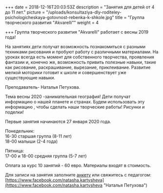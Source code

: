 +++
date = 2018-12-16T20:03:53Z
description = "Занятия для детей от 4 до 11 лет."
picture = "/uploads/konsultaziya-dly-roditeley-psichologicheskaya-gotovnost-rebenka-k-shkole.jpg"
title = "Группа творческого развития \"Akvarelli\""
weight = 4

+++
Группа творческого развития "Akvarelli" работает с  весны 2019 года!

На занятиях дети получат возможность познакомиться с разными техниками рисования и пробуют работу с различными материалами. На уроках всегда есть момент для собственного творчества, проявления фантазии и, конечно же, возможность привить полезные навыки, такие как рисование, раскрашивание, вырезание, приклеивание. Развитие мелкой моторики готовит к школе и совершенствует уже существующие навыки.  
  
Преподаватель- Наталья Петухова.  
  
Тема весны 2020 -занимательная география! Дети получат информацию о нашей планете и странах. Будем использовать эту информацию , чтобы сделать наши творческие работы! Рисунки и поделки!  
  
Первые занятия начинаются 27 января 2020 года.  
  
Понедельник:  
16-30 старшая группа (8-11 лет)  
18-00 малыши (2-4 года)  
  
Пятница:  
17-00 и 18-00 средняя группа (5-7 лет)  
  
Оплата за курс 10 занятий - 60 евро. Материалы входят в стоимость. 

  
Для записи на занятия заполните [aнкету](https://goo.gl/forms/wNCAjCsOWaL33YSf2) или свяжитесь с педагогом: [https://www.facebook.com/natasha.kartysheva](https://www.facebook.com/natasha.kartysheva "Наталья Петухова")